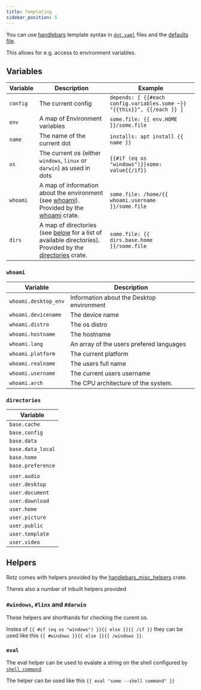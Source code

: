 ```yaml
---
title: Templating
sidebar_position: 5
---
```


You can use [handlebars](https://handlebarsjs.com/guide/) template syntax in [`dot.yaml`](dot.yaml.mdx) files and the [defaults file](defaults.mdx).

This allows for e.g. access to environment variables.

## Variables

| Variable | Description                                                                                                                                                                     | Example                                                                 |
|----------|---------------------------------------------------------------------------------------------------------------------------------------------------------------------------------|-------------------------------------------------------------------------|
| `config` | The current config                                                                                                                                                              | `depends: [ {{#each config.variables.some ~}} "{{this}}", {{/each }} ]` |
| `env`    | A map of Environment variables                                                                                                                                                  | `some.file: {{ env.HOME }}/some.file`                                   |
| `name`   | The name of the current dot                                                                                                                                                     | `installs: apt install {{ name }}`                                      |
| `os`     | The current os (either `windows`, `linux` or `darwin`) as used in dots                                                                                                          | `{{#if (eq os "windows")}}some: value{{/if}}`                           |
| `whoami` | A map of information about the environment (see [whoami](#whoami)). Provided by the [whoami](https://github.com/ardaku/whoami#features) crate.                                  | `some.file: /home/{{ whoami.username }}/some.file`                      |
| `dirs`   | A map of directories (see [below](#directories) for a list of available directories). Provided by the [directories](https://github.com/dirs-dev/directories-rs#features) crate. | `some.file: {{ dirs.base.home }}/some.file`                             |
 
### `whoami`

| Variable             | Description                               |
|----------------------|-------------------------------------------|
| `whoami.desktop_env` | Information about the Desktop environment |
| `whoami.devicename`  | The device name                           |
| `whoami.distro`      | The os distro                             |
| `whoami.hostname`    | The hostname                              |
| `whoami.lang`        | An array of the users prefered languages  |
| `whoami.platform`    | The current platform                      |
| `whoami.realname`    | The users full name                       |
| `whoami.username`    | The current users username                |
| `whoami.arch`        | The CPU architecture of the system.       |

### `directories`

| Variable          |
|-------------------|
| `base.cache`      |
| `base.config`     |
| `base.data`       |
| `base.data_local` |
| `base.home`       |
| `base.preference` |
|                   |
| `user.audio`      |
| `user.desktop`    |
| `user.document`   |
| `user.download`   |
| `user.home`       |
| `user.picture`    |
| `user.public`     |
| `user.template`   |
| `user.video`      |

## Helpers

Rotz comes with helpers provided by the [handlebars_misc_helpers](https://github.com/davidb/handlebars_misc_helpers) crate.

Theres also a number of inbuilt helpers provided

### `#windows`, `#linx` and `#darwin`

These helpers are shorthands for checking the curent os.

Instea of `{{ #if (eq os "windows") }}{{ else }}{{ /if }}` they can be used like this `{{ #windows }}{{ else }}{{ /windows }}`.

### `eval`

The eval helper can be used to evalate a string on the shell configured by [`shell_command`](config.yaml.mdx#shell_command).

The helper can be used like this `{{ eval "some --shell command" }}`
